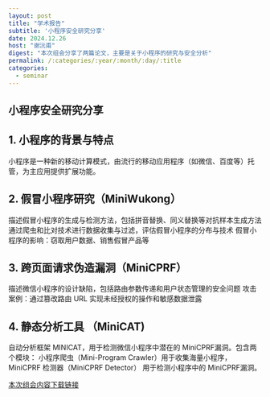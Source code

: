 ```yaml
---
layout: post
title: "学术报告"
subtitle: '小程序安全研究分享'
date: 2024.12.26
host: "谢沅甫"
digest: "本次组会分享了两篇论文，主要是关于小程序的研究与安全分析"
permalink: /:categories/:year/:month/:day/:title
categories:
  - seminar
---
```

## 小程序安全研究分享

## 1. 小程序的背景与特点
小程序是一种新的移动计算模式，由流行的移动应用程序（如微信、百度等）托管，为主应用提供扩展功能。

## 2. 假冒小程序研究（MiniWukong）
描述假冒小程序的生成与检测方法，包括拼音替换、同义替换等对抗样本生成方法
通过爬虫和比对技术进行数据收集与过滤，评估假冒小程序的分布与技术
假冒小程序的影响：窃取用户数据、销售假冒产品等

## 3. 跨页面请求伪造漏洞（MiniCPRF）
描述微信小程序的设计缺陷，包括路由参数传递和用户状态管理的安全问题
攻击案例：通过篡改路由 URL 实现未经授权的操作和敏感数据泄露

## 4. 静态分析工具 （MiniCAT)
自动分析框架 MINICAT，用于检测微信小程序中潜在的 MiniCPRF漏洞。包含两个模块：
小程序爬虫（Mini-Program Crawler）用于收集海量小程序，
MiniCPRF 检测器（MiniCPRF Detector） 用于检测小程序中的 MiniCPRF漏洞。


[本次组会内容下载链接](https://github.com/Lizhizhiyi/PPT/blob/main/files/20250109.pdf)
